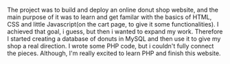 The project was to build and deploy an online donut shop website, and the main purpose of it was to learn and get familar with the basics of HTML, CSS and little Javascript(on the cart page, to give it some functionalities).  I achieved that goal, i guess, but then i wanted to expand my work. Therefore I started creating a database of donuts in MySQL and then use it to give my shop a real direction. I  wrote some PHP code, but i couldn't fully connect the pieces.  Although, I'm really excited  to learn PHP and finish this website.
